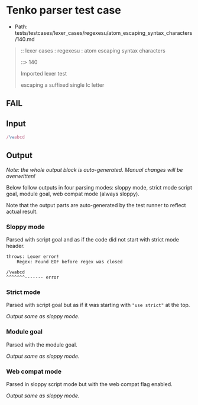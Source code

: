 # Tenko parser test case

- Path: tests/testcases/lexer_cases/regexesu/atom_escaping_syntax_characters/140.md

> :: lexer cases : regexesu : atom escaping syntax characters
>
> ::> 140
>
> Imported lexer test
>
> escaping a suffixed single lc letter

## FAIL

## Input

`````js
/\wabcd
`````

## Output

_Note: the whole output block is auto-generated. Manual changes will be overwritten!_

Below follow outputs in four parsing modes: sloppy mode, strict mode script goal, module goal, web compat mode (always sloppy).

Note that the output parts are auto-generated by the test runner to reflect actual result.

### Sloppy mode

Parsed with script goal and as if the code did not start with strict mode header.

`````
throws: Lexer error!
    Regex: Found EOF before regex was closed

/\wabcd
^^^^^^^------- error
`````

### Strict mode

Parsed with script goal but as if it was starting with `"use strict"` at the top.

_Output same as sloppy mode._

### Module goal

Parsed with the module goal.

_Output same as sloppy mode._

### Web compat mode

Parsed in sloppy script mode but with the web compat flag enabled.

_Output same as sloppy mode._
